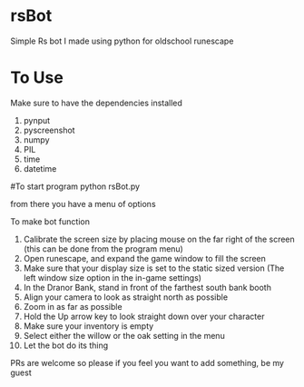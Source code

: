 # rsBot
Simple Rs bot I made using python for oldschool runescape

# To Use
Make sure to have the dependencies installed
1. pynput
2. pyscreenshot
3. numpy
4. PIL
5. time
6. datetime

#To start program
python rsBot.py

from there you have a menu of options

To make bot function
1. Calibrate the screen size by placing mouse on the far right of the screen (this can be done from the program menu)
2. Open runescape, and expand the game window to fill the screen
3. Make sure that your display size is set to the static sized version (The left window size option in the in-game settings)
4. In the Dranor Bank, stand in front of the farthest south bank booth
5. Align your camera to look as straight north as possible
6. Zoom in as far as possible
7. Hold the Up arrow key to look straight down over your character
8. Make sure your inventory is empty
9. Select either the willow or the oak setting in the menu
10. Let the bot do its thing

PRs are welcome so please if you feel you want to add something, be my guest
